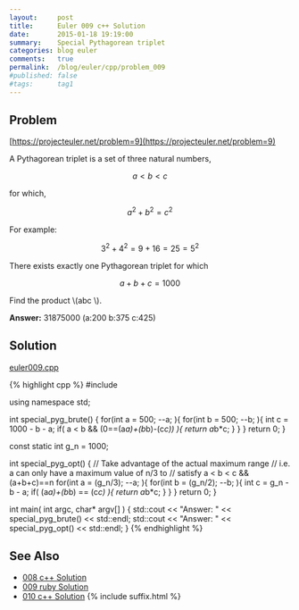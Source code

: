 ```yaml
---
layout:     post
title:      Euler 009 c++ Solution
date:       2015-01-18 19:19:00
summary:    Special Pythagorean triplet
categories: blog euler
comments:   true
permalink:  /blog/euler/cpp/problem_009
#published: false
#tags:      tag1
---
```


## Problem

[https://projecteuler.net/problem=9](https://projecteuler.net/problem=9)

A Pythagorean triplet is a set of three natural numbers,

$$a < b < c$$

for which,

$$a^2 + b^2 = c^2$$

For example:

$$3^2 + 4^2 = 9 + 16 = 25 = 5^2$$

There exists exactly one Pythagorean triplet for which

$$a + b + c = 1000$$

Find the product  \\(abc \\).

**Answer:** 31875000 (a:200 b:375 c:425)


## Solution

[euler009.cpp](https://github.com/tvarley/euler/blob/master/cpp/src/euler009.cpp)

{% highlight cpp %}
#include <iostream>

using namespace std;

int special_pyg_brute()
{
  for(int a = 500; --a; ){
    for(int b = 500; --b; ){
      int c = 1000 - b - a;
      if( a < b && (0==(a*a)+(b*b)-(c*c)) ){
        return a*b*c;
      }
    }
  }
  return 0;
}

const static int g_n = 1000;

int special_pyg_opt()
{
  // Take advantage of the actual maximum range
  // i.e. a can only have a maximum value of n/3 to
  // satisfy a < b < c && (a+b+c)==n
  for(int a = (g_n/3); --a; ){
    for(int b = (g_n/2); --b; ){
      int c = g_n - b - a;
      if( (a*a)+(b*b) == (c*c) ){
        return a*b*c;
      }
    }
  }
  return 0;
}

int main( int argc, char* argv[] )
{
  std::cout << "Answer: " << special_pyg_brute() << std::endl;
  std::cout << "Answer: " << special_pyg_opt() << std::endl;
}
{% endhighlight %}

## See Also
* [008 c++ Solution]({{site.baseurl}}/blog/euler/cpp/problem_008)
* [009 ruby Solution]({{site.baseurl}}/blog/euler/ruby/problem_009)
* [010 c++ Solution]({{site.baseurl}}/blog/euler/cpp/problem_010)
{% include suffix.html %}
